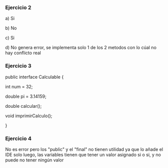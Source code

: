 ### Ejercicio 2
a) Si

b) No

c) Si

d) No genera error, se implementa solo 1 de los 2 metodos con lo cúal no hay conflicto real

### Ejercicio 3
public interface Calculable {

int num = 32;

double pi = 3.14159;

double calcular();

void imprimirCalculo();

}

### Ejercicio 4
No es error pero los "public" y el "final" no tienen utilidad ya que lo añade el IDE solo luego, las variables tienen que tener un valor asignado si o si, y no puede no tener ningún valor
